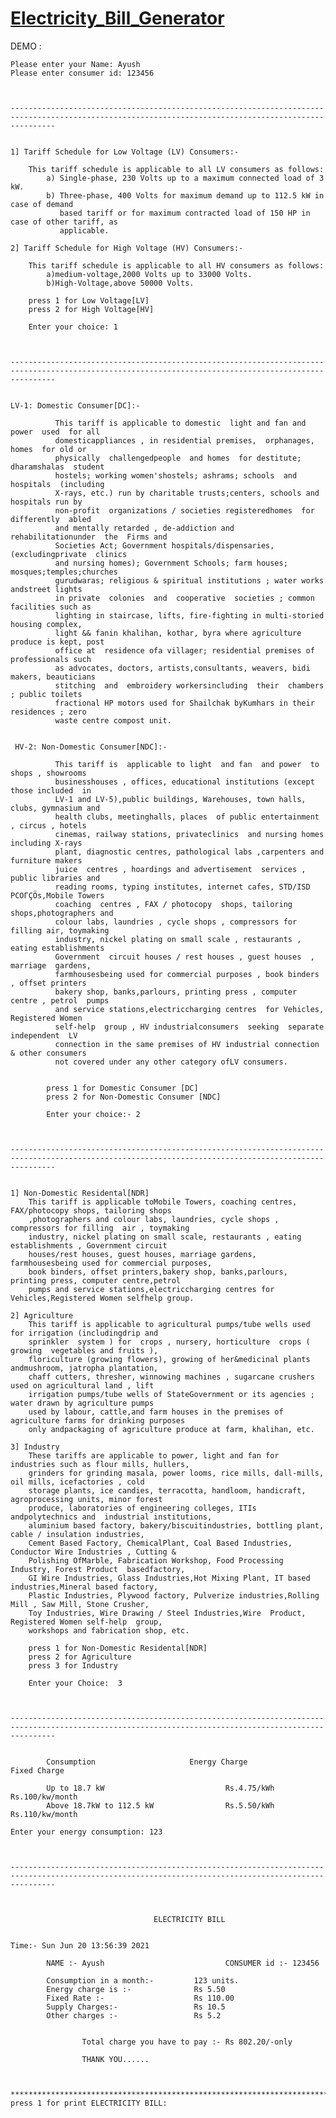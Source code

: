    # [Electricity_Bill_Generator](https://github.com/ayushete2005/ELECTRICITY-BILL-GENERATOR/)
   DEMO : 


    Please enter your Name: Ayush
    Please enter consumer id: 123456



    ------------------------------------------------------------------------------------------------------------------------------------------------------


    1] Tariff Schedule for Low Voltage (LV) Consumers:-

        This tariff schedule is applicable to all LV consumers as follows:
            a) Single-phase, 230 Volts up to a maximum connected load of 3 kW.
            b) Three-phase, 400 Volts for maximum demand up to 112.5 kW in case of demand
               based tariff or for maximum contracted load of 150 HP in case of other tariff, as
               applicable.

    2] Tariff Schedule for High Voltage (HV) Consumers:-

        This tariff schedule is applicable to all HV consumers as follows:
            a)medium-voltage,2000 Volts up to 33000 Volts.
            b)High-Voltage,above 50000 Volts.

        press 1 for Low Voltage[LV]
        press 2 for High Voltage[HV]

        Enter your choice: 1



    ------------------------------------------------------------------------------------------------------------------------------------------------------


    LV-1: Domestic Consumer[DC]:-

              This tariff is applicable to domestic  light and fan and power  used  for all
              domesticappliances , in residential premises,  orphanages,  homes  for old or
              physically  challengedpeople  and homes  for destitute; dharamshalas  student
              hostels; working women'shostels; ashrams; schools  and  hospitals  (including
              X-rays, etc.) run by charitable trusts;centers, schools and  hospitals run by
              non-profit  organizations / societies registeredhomes  for differently  abled
              and mentally retarded , de-addiction and  rehabilitationunder  the  Firms and
              Societies Act; Government hospitals/dispensaries,  (excludingprivate  clinics
              and nursing homes); Government Schools; farm houses; mosques;temples;churches
              gurudwaras; religious & spiritual institutions ; water works andstreet lights
              in private  colonies  and  cooperative  societies ; common facilities such as
              lighting in staircase, lifts, fire-fighting in multi-storied housing complex,
              light && fanin khalihan, kothar, byra where agriculture produce is kept, post
              office at  residence ofa villager; residential premises of professionals such
              as advocates, doctors, artists,consultants, weavers, bidi makers, beauticians
              stitching  and  embroidery workersincluding  their  chambers ; public toilets
              fractional HP motors used for Shailchak byKumhars in their  residences ; zero
              waste centre compost unit.


     HV-2: Non-Domestic Consumer[NDC]:-

              This tariff is  applicable to light  and fan  and power  to shops , showrooms
              businesshouses , offices, educational institutions (except those included  in
              LV-1 and LV-5),public buildings, Warehouses, town halls, clubs, gymnasium and
              health clubs, meetinghalls, places  of public entertainment , circus , hotels
              cinemas, railway stations, privateclinics  and nursing homes including X-rays
              plant, diagnostic centres, pathological labs ,carpenters and furniture makers
              juice  centres , hoardings and advertisement  services , public libraries and
              reading rooms, typing institutes, internet cafes, STD/ISD PCOΓÇÖs,Mobile Towers
              coaching  centres , FAX / photocopy  shops, tailoring shops,photographers and
              colour labs, laundries , cycle shops , compressors for filling air, toymaking
              industry, nickel plating on small scale , restaurants , eating establishments
              Government  circuit houses / rest houses , guest houses  , marriage  gardens,
              farmhousesbeing used for commercial purposes , book binders , offset printers
              bakery shop, banks,parlours, printing press , computer centre , petrol  pumps
              and service stations,electriccharging centres  for Vehicles, Registered Women
              self-help  group , HV industrialconsumers  seeking  separate  independent  LV
              connection in the same premises of HV industrial connection & other consumers
              not covered under any other category ofLV consumers.


            press 1 for Domestic Consumer [DC]
            press 2 for Non-Domestic Consumer [NDC]

            Enter your choice:- 2



    ------------------------------------------------------------------------------------------------------------------------------------------------------


    1] Non-Domestic Residental[NDR]
        This tariff is applicable toMobile Towers, coaching centres, FAX/photocopy shops, tailoring shops
        ,photographers and colour labs, laundries, cycle shops , compressors for filling  air , toymaking
        industry, nickel plating on small scale, restaurants , eating establishments , Government circuit
        houses/rest houses, guest houses, marriage gardens, farmhousesbeing used for commercial purposes,
        book binders, offset printers,bakery shop, banks,parlours, printing press, computer centre,petrol
        pumps and service stations,electriccharging centres for Vehicles,Registered Women selfhelp group.

    2] Agriculture
        This tariff is applicable to agricultural pumps/tube wells used for irrigation (includingdrip and
        sprinkler  system ) for  crops , nursery, horticulture  crops ( growing  vegetables and fruits ),
        floriculture (growing flowers), growing of her&medicinal plants andmushroom, jatropha plantation,
        chaff cutters, thresher, winnowing machines , sugarcane crushers used on agricultural land , lift
        irrigation pumps/tube wells of StateGovernment or its agencies ; water drawn by agriculture pumps
        used by labour, cattle,and farm houses in the premises of agriculture farms for drinking purposes
        only andpackaging of agriculture produce at farm, khalihan, etc.

    3] Industry
        These tariffs are applicable to power, light and fan for industries such as flour mills, hullers,
        grinders for grinding masala, power looms, rice mills, dall-mills, oil mills, icefactories , cold
        storage plants, ice candies, terracotta, handloom, handicraft, agroprocessing units, minor forest
        produce, laboratories of engineering colleges, ITIs andpolytechnics and  industrial institutions,
        aluminium based factory, bakery/biscuitindustries, bottling plant, cable / insulation industries,
        Cement Based Factory, ChemicalPlant, Coal Based Industries, Conductor Wire Industries , Cutting &
        Polishing OfMarble, Fabrication Workshop, Food Processing Industry, Forest Product  basedfactory,
        GI Wire Industries, Glass Industries,Hot Mixing Plant, IT based industries,Mineral based factory,
        Plastic Industries, Plywood factory, Pulverize industries,Rolling Mill , Saw Mill, Stone Crusher,
        Toy Industries, Wire Drawing / Steel Industries,Wire  Product, Registered Women self-help  group,
        workshops and fabrication shop, etc.

        press 1 for Non-Domestic Residental[NDR]
        press 2 for Agriculture
        press 3 for Industry

        Enter your Choice:  3



    ------------------------------------------------------------------------------------------------------------------------------------------------------


            Consumption                     Energy Charge                   Fixed Charge

            Up to 18.7 kW                           Rs.4.75/kWh                     Rs.100/kw/month
            Above 18.7kW to 112.5 kW                Rs.5.50/kWh                     Rs.110/kw/month

    Enter your energy consumption: 123



    ------------------------------------------------------------------------------------------------------------------------------------------------------



                                    ELECTRICITY BILL

                                                                                    Time:- Sun Jun 20 13:56:39 2021

            NAME :- Ayush                           CONSUMER id :- 123456

            Consumption in a month:-         123 units.
            Energy charge is :-              Rs 5.50
            Fixed Rate :-                    Rs 110.00
            Supply Charges:-                 Rs 10.5
            Other charges :-                 Rs 5.2


                    Total charge you have to pay :- Rs 802.20/-only

                    THANK YOU......



    ******************************************************************************************************************************************************
    press 1 for print ELECTRICITY BILL:
